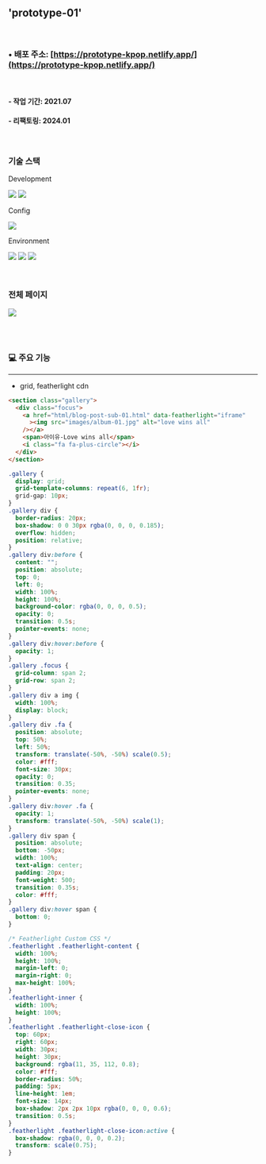 ## 'prototype-01'

<br>

### • 배포 주소: [https://prototype-kpop.netlify.app/](https://prototype-kpop.netlify.app/)

<br>

#### - 작업 기간: 2021.07

#### - 리팩토링: 2024.01

<br>

### 기술 스택

Development

<p>
<img src="https://img.shields.io/badge/HTML5-E34F26?style=flat&logo=HTML5&logoColor=white" />
<img src="https://img.shields.io/badge/CSS3-1572B6?style=flat&logo=CSS3&logoColor=white" />
</p>

Config

<p>
<img src="https://img.shields.io/badge/npm-CB3837?style=flat&logo=npm&logoColor=white"/></a>
</p>

Environment

<p>
<img src="https://img.shields.io/badge/Visual Studio Code-007ACC?style=flat&logo=Visual Studio Code&logoColor=white"/></a>
<img src="https://img.shields.io/badge/Git-F05032?style=flat&logo=Git&logoColor=white"/></a>
<img src="https://img.shields.io/badge/GitHub-181717?style=flat&logo=GitHub&logoColor=white"/></a>
</p>
<br>

### 전체 페이지

<img src="https://github.com/azure0929/prototype-01/assets/128226527/00de26e5-a359-4404-b8d7-99b6a7a95209" />

<br><br>

### 💻 주요 기능

---

- grid, featherlight cdn

```html
<section class="gallery">
  <div class="focus">
    <a href="html/blog-post-sub-01.html" data-featherlight="iframe"
      ><img src="images/album-01.jpg" alt="love wins all"
    /></a>
    <span>아이유-Love wins all</span>
    <i class="fa fa-plus-circle"></i>
  </div>
</section>
```

```css
.gallery {
  display: grid;
  grid-template-columns: repeat(6, 1fr);
  grid-gap: 10px;
}
.gallery div {
  border-radius: 20px;
  box-shadow: 0 0 30px rgba(0, 0, 0, 0.185);
  overflow: hidden;
  position: relative;
}
.gallery div:before {
  content: "";
  position: absolute;
  top: 0;
  left: 0;
  width: 100%;
  height: 100%;
  background-color: rgba(0, 0, 0, 0.5);
  opacity: 0;
  transition: 0.5s;
  pointer-events: none;
}
.gallery div:hover:before {
  opacity: 1;
}
.gallery .focus {
  grid-column: span 2;
  grid-row: span 2;
}
.gallery div a img {
  width: 100%;
  display: block;
}
.gallery div .fa {
  position: absolute;
  top: 50%;
  left: 50%;
  transform: translate(-50%, -50%) scale(0.5);
  color: #fff;
  font-size: 30px;
  opacity: 0;
  transition: 0.35;
  pointer-events: none;
}
.gallery div:hover .fa {
  opacity: 1;
  transform: translate(-50%, -50%) scale(1);
}
.gallery div span {
  position: absolute;
  bottom: -50px;
  width: 100%;
  text-align: center;
  padding: 20px;
  font-weight: 500;
  transition: 0.35s;
  color: #fff;
}
.gallery div:hover span {
  bottom: 0;
}

/* Featherlight Custom CSS */
.featherlight .featherlight-content {
  width: 100%;
  height: 100%;
  margin-left: 0;
  margin-right: 0;
  max-height: 100%;
}
.featherlight-inner {
  width: 100%;
  height: 100%;
}
.featherlight .featherlight-close-icon {
  top: 60px;
  right: 60px;
  width: 30px;
  height: 30px;
  background: rgba(11, 35, 112, 0.8);
  color: #fff;
  border-radius: 50%;
  padding: 5px;
  line-height: 1em;
  font-size: 14px;
  box-shadow: 2px 2px 10px rgba(0, 0, 0, 0.6);
  transition: 0.5s;
}
.featherlight .featherlight-close-icon:active {
  box-shadow: rgba(0, 0, 0, 0.2);
  transform: scale(0.75);
}
```
